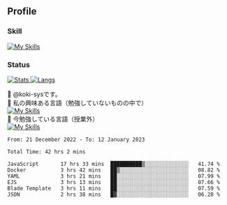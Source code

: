 ## Profile
### Skill
[![My Skills](https://skillicons.dev/icons?i=html,css,javascript,php,java,nodejs,react,bootstrap,docker,laravel,git,github,githubactions,materialui&theme=dark)](https://skillicons.dev)<br>
### Status
[![Stats](https://github-readme-stats.vercel.app/api?username=koki-sys&count_private=true&show_icons=true)
![Langs](https://github-readme-stats.vercel.app/api/top-langs/?username=koki-sys&layout=compact)](https://github.com/koki-sys)

👋 @koki-sysです。<br/>
👀 私の興味ある言語（勉強していないものの中で）<br/>
[![My Skills](https://skillicons.dev/icons?i=golang,gin&theme=dark)](https://skillicons.dev)<br/>
🌱 今勉強している言語（授業外）<br/>
[![My Skills](https://skillicons.dev/icons?i=typescript,react&theme=dark)](https://skillicons.dev)


<!---
koki-sys/koki-sys is a ✨ special ✨ repository because its `README.md` (this file) appears on your GitHub profile.
You can click the Preview link to take a look at your changes.
--->

<!--START_SECTION:waka-->

```text
From: 21 December 2022 - To: 12 January 2023

Total Time: 42 hrs 2 mins

JavaScript       17 hrs 33 mins  ██████████▒░░░░░░░░░░░░░░   41.74 %
Docker           3 hrs 42 mins   ██▒░░░░░░░░░░░░░░░░░░░░░░   08.82 %
YAML             3 hrs 21 mins   ██░░░░░░░░░░░░░░░░░░░░░░░   07.99 %
EJS              3 hrs 13 mins   ██░░░░░░░░░░░░░░░░░░░░░░░   07.66 %
Blade Template   3 hrs 11 mins   ██░░░░░░░░░░░░░░░░░░░░░░░   07.59 %
JSON             2 hrs 38 mins   █▓░░░░░░░░░░░░░░░░░░░░░░░   06.28 %
```

<!--END_SECTION:waka-->

